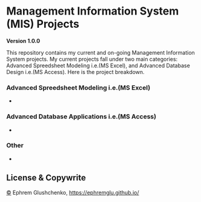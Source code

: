 # Management Information System (MIS) Projects

**Version 1.0.0**

This repository contains my current and on-going Management Information System projects. My current projects fall under two main categories: Advanced Spreedsheet Modeling i.e.(MS Excel), and Advanced Database Design i.e.(MS Access). Here is the project breakdown. 


### Advanced Spreedsheet Modeling i.e.(MS Excel)

- 

### Advanced Database Applications i.e.(MS Access)

- 

### Other

- 

## License & Copywrite

[©](https://github.com/ephremglu/Management-Information-System/blob/main/LICENSE) Ephrem Glushchenko, https://ephremglu.github.io/
